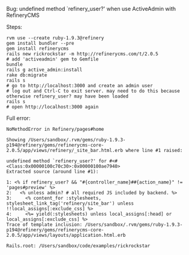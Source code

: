 Bug: undefined method `refinery_user?' when use ActiveAdmin with RefineryCMS

Steps:

    rvm use --create ruby-1.9.3@refinery
    gem install bundler --pre
    gem install refinerycms
    rails new rickrockstar -m http://refinerycms.com/t/2.0.5
    # add 'activeadmin' gem to Gemfile
    bundle
    rails g active_admin:install
    rake db:migrate
    rails s
    # go to http://localhost:3000 and create an admin user
    # log out and Ctrl-C to exit server. may need to do this because otherwise refinery_user? may have been loaded
    rails s
    # open http://localhost:3000 again

Full error:

    NoMethodError in Refinery/pages#home

    Showing /Users/sandbox/.rvm/gems/ruby-1.9.3-p194@refinery/gems/refinerycms-core-2.0.5/app/views/refinery/_site_bar.html.erb where line #1 raised:

    undefined method `refinery_user?' for #<#<Class:0x00000100c70c30>:0x00000100ae7940>
    Extracted source (around line #1):

    1: <% if refinery_user? && "#{controller_name}##{action_name}" != 'pages#preview' %>
    2:   <% unless admin? # all required JS included by backend. %>
    3:     <% content_for :stylesheets, stylesheet_link_tag('refinery/site_bar') unless !!local_assigns[:exclude_css] %>
    4:     <%= yield(:stylesheets) unless local_assigns[:head] or local_assigns[:exclude_css] %>
    Trace of template inclusion: /Users/sandbox/.rvm/gems/ruby-1.9.3-p194@refinery/gems/refinerycms-core-2.0.5/app/views/layouts/application.html.erb

    Rails.root: /Users/sandbox/code/examples/rickrockstar


